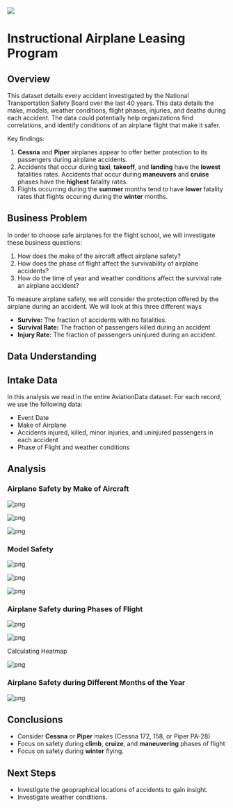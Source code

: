 <img src='Images/plane.jpg'>

# Instructional Airplane Leasing Program

## Overview

This dataset details every accident investigated by the National Transportation Safety Board over the last 40 years.  This data details the make, models, weather conditions, flight phases, injuries, and deaths during each accident.  The data could potentially help organizations find correlations, and identify conditions of an airplane flight that make it safer.  

Key findings:
1. **Cessna** and **Piper** airplanes appear to offer better protection to its passengers during airplane accidents.
2. Accidents that occur during **taxi**, **takeoff**, and **landing** have the **lowest** fatalities rates.  Accidents that occur during **maneuvers** and **cruise** phases have the **highest** fatality rates. 
3. Flights occurring during the **summer** months tend to have **lower** fatality rates that flights occuring during the **winter** months.

## Business Problem

In order to choose safe airplanes for the flight school, we will investigate these business questions:
1. How does the make of the aircraft affect airplane safety?
2. How does the phase of flight affect the survivability of airplane accidents?
3. How do the time of year and weather conditions affect the survival rate an airplane accident? 

To measure airplane safety, we will consider the protection offered by the airplane during an accident.  We will look at this three different ways
- **Survive:** The fraction of accidents with no fatalities.  
- **Survival Rate:** The fraction of passengers killed during an accident
- **Injury Rate:** The fraction of passengers uninjured during an accident. 

## Data Understanding

## Intake Data 

In this analysis we read in the entire AviationData dataset.  For each record, we use the following data:
- Event Date
- Make of Airplane
- Accidents injured, killed, minor injuries, and uninjured passengers in each accident
- Phase of Flight and weather conditions

## Analysis

### Airplane Safety by Make of Aircraft
    
![png](Reports/Images/output_14_0.png)
    

![png](Reports/Images/output_15_0.png)


![png](Reports/Images/output_16_0.png)

### Model Safety
    
![png](Reports/Images/output_18_0.png)
    
    
![png](Reports/Images/output_19_0.png)
    
    
![png](Reports/Images/output_21_1.png)
    

### Airplane Safety during Phases of Flight
    
![png](Reports/Images/output_23_0.png)
    

![png](Reports/Images/output_24_0.png)
    


Calculating Heatmap

![png](Reports/Images/output_27_0.png)
    

### Airplane Safety during Different Months of the Year

![png](Reports/Images/output_29_0.png)
    

## Conclusions

* Consider __Cessna__ or __Piper__ makes (Cessna 172, 158, or Piper PA-28)
* Focus on safety during __climb__, __cruize__, and __maneuvering__ phases of flight
* Focus on safety during __winter__ flying.

## Next Steps

* Investigate the geopraphical locations of accidents to gain insight.
* Investigate weather conditions.
